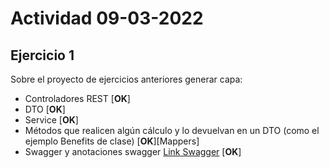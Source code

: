 # Actividad 09-03-2022
## Ejercicio 1

Sobre el proyecto de ejercicios anteriores generar capa:
* Controladores REST [**OK**]
* DTO [**OK**]
* Service [**OK**]
* Métodos que realicen algún cálculo y lo devuelvan en un DTO (como el ejemplo Benefits de clase) [**OK**][Mappers]
* Swagger y anotaciones swagger  [Link Swagger](http://localhost:8080/swagger-ui/) [**OK**]

